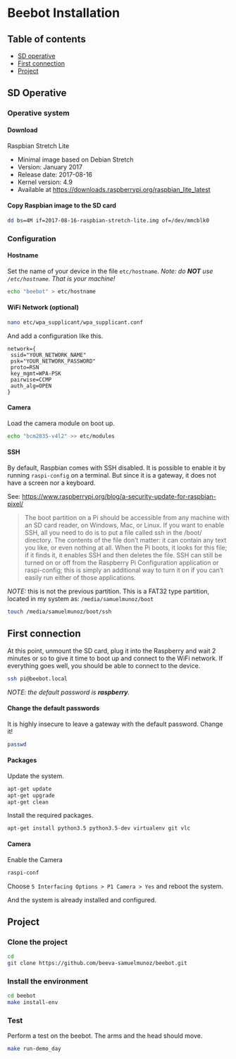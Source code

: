 # Beebot Installation

## Table of contents
* [SD operative]("#sd_operative")
* [First connection]("#first_connection")
* [Project]("#project")

## SD Operative  <a name="sd_operative"></a>

### Operative system

#### Download
Raspbian Stretch Lite
* Minimal image based on Debian Stretch
* Version: January 2017
* Release date: 2017-08-16
* Kernel version: 4.9
* Available at https://downloads.raspberrypi.org/raspbian_lite_latest

#### Copy Raspbian image to the SD card
```bash
dd bs=4M if=2017-08-16-raspbian-stretch-lite.img of=/dev/mmcblk0
```

### Configuration

#### Hostname
Set the name of your device in the file `etc/hostname`.
_Note: do **NOT** use `/etc/hostname`. That is your machine!_
```bash
echo "beebot" > etc/hostname
```

#### WiFi Network (optional)
```bash
nano etc/wpa_supplicant/wpa_supplicant.conf
```
And add a configuration like this.

```
network={
 ssid="YOUR_NETWORK_NAME"
 psk="YOUR_NETWORK_PASSWORD"
 proto=RSN
 key_mgmt=WPA-PSK
 pairwise=CCMP
 auth_alg=OPEN
}
```

#### Camera
Load the camera module on boot up.
```bash
echo "bcm2835-v4l2" >> etc/modules
```



#### SSH
By default, Raspbian comes with SSH disabled. It is possible to enable it by running `raspi-config` on a terminal. But since it is a gateway, it does not have a screen nor a keyboard.

See: https://www.raspberrypi.org/blog/a-security-update-for-raspbian-pixel/
>The boot partition on a Pi should be accessible from any machine with an SD card reader, on Windows, Mac, or Linux. If you want to enable SSH, all you need to do is to put a file called ssh in the /boot/ directory. The contents of the file don’t matter: it can contain any text you like, or even nothing at all. When the Pi boots, it looks for this file; if it finds it, it enables SSH and then deletes the file. SSH can still be turned on or off from the Raspberry Pi Configuration application or raspi-config; this is simply an additional way to turn it on if you can’t easily run either of those applications.

_NOTE:_ this is not the previous partition. This is a FAT32 type partition, located in my system as:
`/media/samuelmunoz/boot`

```bash
touch /media/samuelmunoz/boot/ssh
```



## First connection <a name="first_connection"></a>
At this point, unmount the SD card, plug it into the Raspberry and wait 2 minutes or so to give it time to boot up and connect to the WiFi network.
If everything goes well, you should be able to connect to the device.
```bash
ssh pi@beebot.local
```
_NOTE: the default password is **raspberry**._

#### Change the default passwords
It is highly insecure to leave a gateway with the default password. Change it!
```bash
passwd
```

#### Packages
Update the system.
```bash
apt-get update
apt-get upgrade
apt-get clean
```

Install the required packages.
```
apt-get install python3.5 python3.5-dev virtualenv git vlc
```

#### Camera
Enable the Camera
```bash
raspi-conf
```
Choose `5 Interfacing Options > P1 Camera > Yes` and reboot the system.


And the system is already installed and configured.


## Project <a name="project"></a>
### Clone the project
```bash
cd
git clone https://github.com/beeva-samuelmunoz/beebot.git
```

### Install the environment
```bash
cd beebot
make install-env
```

### Test
Perform a test on the beebot. The arms and the head should move.
```bash
make run-demo_day
```
